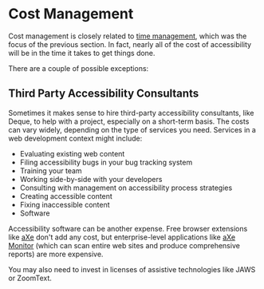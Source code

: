 # Cost Management

Cost management is closely related to [time management](time-management.md), which was the focus of the previous section. In fact, nearly all of the cost of accessibility will be in the time it takes to get things done.

There are a couple of possible exceptions:

## Third Party Accessibility Consultants

Sometimes it makes sense to hire third-party accessibility consultants, like Deque, to help with a project, especially on a short-term basis. The costs can vary widely, depending on the type of services you need. Services in a web development context might include:

- Evaluating existing web content
- Filing accessibility bugs in your bug tracking system
- Training your team
- Working side-by-side with your developers
- Consulting with management on accessibility process strategies
- Creating accessible content
- Fixing inaccessible content
- Software

Accessibility software can be another expense. Free browser extensions like [aXe](https://www.deque.com/axe/) don't add any cost, but enterprise-level applications like [aXe Monitor](https://www.deque.com/axe/monitor/) (which can scan entire web sites and produce comprehensive reports) are more expensive.

You may also need to invest in licenses of assistive technologies like JAWS or ZoomText.
